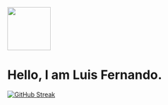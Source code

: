 
<img src="https://avatars.githubusercontent.com/u/84407936?v=4" style="width:7em;"> <h1 > Hello, I am Luis Fernando.</h1>

[![GitHub Streak](https://github-readme-streak-stats.herokuapp.com?user=luis-fer993&theme=github-dark&date_format=M%20j%5B%2C%20Y%5D)](https://git.io/streak-stats)
